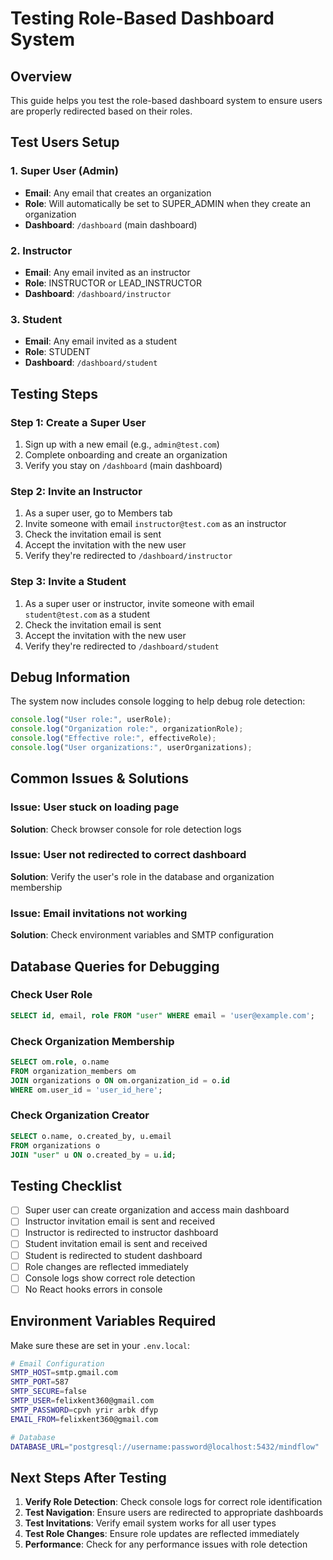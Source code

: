 # Testing Role-Based Dashboard System

## Overview
This guide helps you test the role-based dashboard system to ensure users are properly redirected based on their roles.

## Test Users Setup

### 1. Super User (Admin)
- **Email**: Any email that creates an organization
- **Role**: Will automatically be set to SUPER_ADMIN when they create an organization
- **Dashboard**: `/dashboard` (main dashboard)

### 2. Instructor
- **Email**: Any email invited as an instructor
- **Role**: INSTRUCTOR or LEAD_INSTRUCTOR
- **Dashboard**: `/dashboard/instructor`

### 3. Student
- **Email**: Any email invited as a student
- **Role**: STUDENT
- **Dashboard**: `/dashboard/student`

## Testing Steps

### Step 1: Create a Super User
1. Sign up with a new email (e.g., `admin@test.com`)
2. Complete onboarding and create an organization
3. Verify you stay on `/dashboard` (main dashboard)

### Step 2: Invite an Instructor
1. As a super user, go to Members tab
2. Invite someone with email `instructor@test.com` as an instructor
3. Check the invitation email is sent
4. Accept the invitation with the new user
5. Verify they're redirected to `/dashboard/instructor`

### Step 3: Invite a Student
1. As a super user or instructor, invite someone with email `student@test.com` as a student
2. Check the invitation email is sent
3. Accept the invitation with the new user
4. Verify they're redirected to `/dashboard/student`

## Debug Information

The system now includes console logging to help debug role detection:

```javascript
console.log("User role:", userRole);
console.log("Organization role:", organizationRole);
console.log("Effective role:", effectiveRole);
console.log("User organizations:", userOrganizations);
```

## Common Issues & Solutions

### Issue: User stuck on loading page
**Solution**: Check browser console for role detection logs

### Issue: User not redirected to correct dashboard
**Solution**: Verify the user's role in the database and organization membership

### Issue: Email invitations not working
**Solution**: Check environment variables and SMTP configuration

## Database Queries for Debugging

### Check User Role
```sql
SELECT id, email, role FROM "user" WHERE email = 'user@example.com';
```

### Check Organization Membership
```sql
SELECT om.role, o.name 
FROM organization_members om 
JOIN organizations o ON om.organization_id = o.id 
WHERE om.user_id = 'user_id_here';
```

### Check Organization Creator
```sql
SELECT o.name, o.created_by, u.email 
FROM organizations o 
JOIN "user" u ON o.created_by = u.id;
```

## Testing Checklist

- [ ] Super user can create organization and access main dashboard
- [ ] Instructor invitation email is sent and received
- [ ] Instructor is redirected to instructor dashboard
- [ ] Student invitation email is sent and received
- [ ] Student is redirected to student dashboard
- [ ] Role changes are reflected immediately
- [ ] Console logs show correct role detection
- [ ] No React hooks errors in console

## Environment Variables Required

Make sure these are set in your `.env.local`:

```bash
# Email Configuration
SMTP_HOST=smtp.gmail.com
SMTP_PORT=587
SMTP_SECURE=false
SMTP_USER=felixkent360@gmail.com
SMTP_PASSWORD=cpvh yrir arbk dfyp
EMAIL_FROM=felixkent360@gmail.com

# Database
DATABASE_URL="postgresql://username:password@localhost:5432/mindflow"
```

## Next Steps After Testing

1. **Verify Role Detection**: Check console logs for correct role identification
2. **Test Navigation**: Ensure users are redirected to appropriate dashboards
3. **Test Invitations**: Verify email system works for all user types
4. **Test Role Changes**: Ensure role updates are reflected immediately
5. **Performance**: Check for any performance issues with role detection
